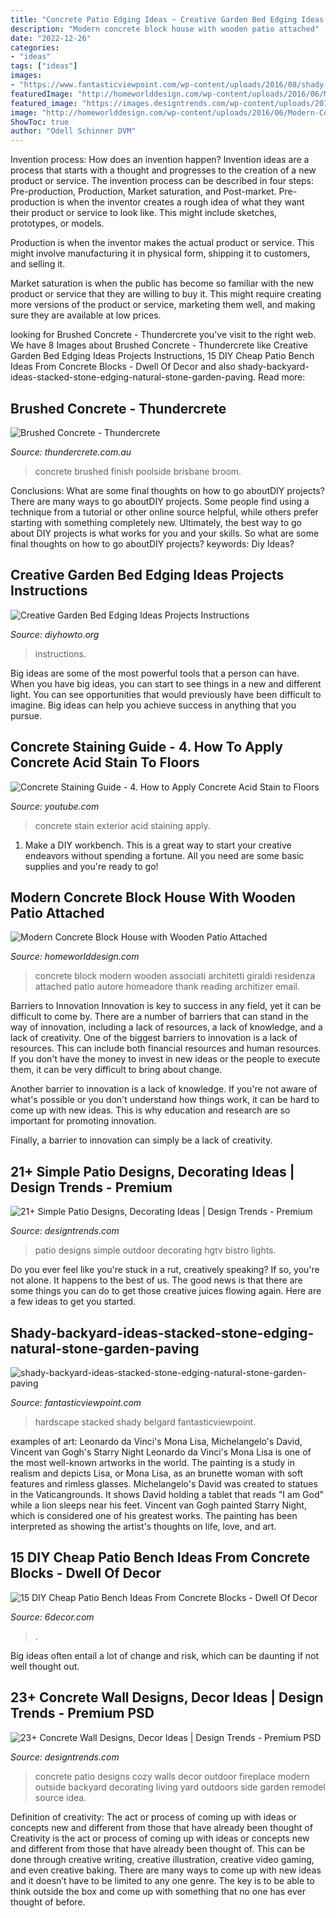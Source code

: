 ```yaml
---
title: "Concrete Patio Edging Ideas ~ Creative Garden Bed Edging Ideas Projects Instructions"
description: "Modern concrete block house with wooden patio attached"
date: "2022-12-26"
categories:
- "ideas"
tags: ["ideas"]
images:
- "https://www.fantasticviewpoint.com/wp-content/uploads/2016/08/shady-backyard-ideas-stacked-stone-edging-natural-stone-garden-paving-hardscape-design-ideas-exterior-garden-interesting-hardscape-ideas-for-backyards.jpg"
featuredImage: "http://homeworlddesign.com/wp-content/uploads/2016/06/Modern-Concrete-Block-House-with-Wooden-Patio-Attached-12.jpg"
featured_image: "https://images.designtrends.com/wp-content/uploads/2016/02/29095316/Beautiful-Patio-Designs.jpeg"
image: "http://homeworlddesign.com/wp-content/uploads/2016/06/Modern-Concrete-Block-House-with-Wooden-Patio-Attached-12.jpg"
ShowToc: true
author: "Odell Schinner DVM"
---
```



Invention process: How does an invention happen?
Invention ideas are a process that starts with a thought and progresses to the creation of a new product or service. The invention process can be described in four steps: Pre-production, Production, Market saturation, and Post-market.
Pre-production is when the inventor creates a rough idea of what they want their product or service to look like. This might include sketches, prototypes, or models.

Production is when the inventor makes the actual product or service. This might involve manufacturing it in physical form, shipping it to customers, and selling it.

Market saturation is when the public has become so familiar with the new product or service that they are willing to buy it. This might require creating more versions of the product or service, marketing them well, and making sure they are available at low prices.

	

		
looking for Brushed Concrete - Thundercrete you've visit to the right web. We have 8 Images about Brushed Concrete - Thundercrete like Creative Garden Bed Edging Ideas Projects Instructions, 15 DIY Cheap Patio Bench Ideas From Concrete Blocks - Dwell Of Decor and also shady-backyard-ideas-stacked-stone-edging-natural-stone-garden-paving. Read more:
		
    
## Brushed Concrete - Thundercrete

<img loading=lazy src="http://thundercrete.com.au/wp-content/uploads/2014/01/brushed-concrete-poolside.jpg" onerror="this.onerror=null;this.src='https://tse3.mm.bing.net/th?id=OIP.YU5EEPe0aDfXpNnlb-0oWAHaE8&amp;pid=15.1';" alt="Brushed Concrete - Thundercrete">

_Source: thundercrete.com.au_

>concrete brushed finish poolside brisbane broom. 

	

Conclusions: What are some final thoughts on how to go aboutDIY projects?
There are many ways to go aboutDIY projects. Some people find using a technique from a tutorial or other online source helpful, while others prefer starting with something completely new. Ultimately, the best way to go about DIY projects is what works for you and your skills. So what are some final thoughts on how to go aboutDIY projects? keywords: Diy Ideas?

    
## Creative Garden Bed Edging Ideas Projects Instructions

<img loading=lazy src="https://www.diyhowto.org/wp-content/uploads/Wood-Block-Garden-Edging-20-Creative-Garden-Bed-Edging-Ideas-Projects-Instructions-DIYHowto.jpg" onerror="this.onerror=null;this.src='https://tse3.mm.bing.net/th?id=OIP.G30Sw2L_qyHGZ2VxrqdBYwHaLK&amp;pid=15.1';" alt="Creative Garden Bed Edging Ideas Projects Instructions">

_Source: diyhowto.org_

>instructions. 

	

Big ideas are some of the most powerful tools that a person can have. When you have big ideas, you can start to see things in a new and different light. You can see opportunities that would previously have been difficult to imagine. Big ideas can help you achieve success in anything that you pursue.

    
## Concrete Staining Guide - 4. How To Apply Concrete Acid Stain To Floors

<img loading=lazy src="http://i.ytimg.com/vi/WLvzfyWcduY/maxresdefault.jpg" onerror="this.onerror=null;this.src='https://tse1.mm.bing.net/th?id=OIP.WVXO-9Pg_B1VENDSp-2cuAHaEK&amp;pid=15.1';" alt="Concrete Staining Guide - 4. How to Apply Concrete Acid Stain to Floors">

_Source: youtube.com_

>concrete stain exterior acid staining apply. 

	

1. Make a DIY workbench. This is a great way to start your creative endeavors without spending a fortune. All you need are some basic supplies and you're ready to go!

    
## Modern Concrete Block House With Wooden Patio Attached

<img loading=lazy src="http://homeworlddesign.com/wp-content/uploads/2016/06/Modern-Concrete-Block-House-with-Wooden-Patio-Attached-12.jpg" onerror="this.onerror=null;this.src='https://tse2.mm.bing.net/th?id=OIP.OSeG_t4KZ_-0m9zysD_8TQHaLH&amp;pid=15.1';" alt="Modern Concrete Block House with Wooden Patio Attached">

_Source: homeworlddesign.com_

>concrete block modern wooden associati architetti giraldi residenza attached patio autore homeadore thank reading architizer email. 

	

Barriers to Innovation
Innovation is key to success in any field, yet it can be difficult to come by. There are a number of barriers that can stand in the way of innovation, including a lack of resources, a lack of knowledge, and a lack of creativity.
One of the biggest barriers to innovation is a lack of resources. This can include both financial resources and human resources. If you don't have the money to invest in new ideas or the people to execute them, it can be very difficult to bring about change.

Another barrier to innovation is a lack of knowledge. If you're not aware of what's possible or you don't understand how things work, it can be hard to come up with new ideas. This is why education and research are so important for promoting innovation.

Finally, a barrier to innovation can simply be a lack of creativity.

    
## 21+ Simple Patio Designs, Decorating Ideas | Design Trends - Premium

<img loading=lazy src="https://images.designtrends.com/wp-content/uploads/2016/02/29095316/Beautiful-Patio-Designs.jpeg" onerror="this.onerror=null;this.src='https://tse3.mm.bing.net/th?id=OIP.issDvP3KZfcbWdu4pfq_nQHaLH&amp;pid=15.1';" alt="21+ Simple Patio Designs, Decorating Ideas | Design Trends - Premium">

_Source: designtrends.com_

>patio designs simple outdoor decorating hgtv bistro lights. 

	

Do you ever feel like you're stuck in a rut, creatively speaking? If so, you're not alone. It happens to the best of us. The good news is that there are some things you can do to get those creative juices flowing again. Here are a few ideas to get you started.

    
## Shady-backyard-ideas-stacked-stone-edging-natural-stone-garden-paving

<img loading=lazy src="https://www.fantasticviewpoint.com/wp-content/uploads/2016/08/shady-backyard-ideas-stacked-stone-edging-natural-stone-garden-paving-hardscape-design-ideas-exterior-garden-interesting-hardscape-ideas-for-backyards.jpg" onerror="this.onerror=null;this.src='https://tse3.mm.bing.net/th?id=OIP.k9MX0VEk-ToqlhkHLYtlhgHaGO&amp;pid=15.1';" alt="shady-backyard-ideas-stacked-stone-edging-natural-stone-garden-paving">

_Source: fantasticviewpoint.com_

>hardscape stacked shady belgard fantasticviewpoint. 

	

examples of art: Leonardo da Vinci's Mona Lisa, Michelangelo's David, Vincent van Gogh's Starry Night
Leonardo da Vinci's Mona Lisa is one of the most well-known artworks in the world. The painting is a study in realism and depicts Lisa, or Mona Lisa, as an brunette woman with soft features and rimless glasses. Michelangelo's David was created to statues in the Vaticangrounds. It shows David holding a tablet that reads "I am God" while a lion sleeps near his feet. Vincent van Gogh painted Starry Night, which is considered one of his greatest works. The painting has been interpreted as showing the artist's thoughts on life, love, and art.

    
## 15 DIY Cheap Patio Bench Ideas From Concrete Blocks - Dwell Of Decor

<img loading=lazy src="https://3.bp.blogspot.com/-8uV90dc477k/WCksA6GnJPI/AAAAAAAAwQs/ew5Sl62rckMbpsxhDMSDSTi0l5CAyJ69wCLcB/s1600/325235.jpg" onerror="this.onerror=null;this.src='https://tse4.mm.bing.net/th?id=OIP.pqRrmJUo2D0CMiHsgcS11wHaRw&amp;pid=15.1';" alt="15 DIY Cheap Patio Bench Ideas From Concrete Blocks - Dwell Of Decor">

_Source: 6decor.com_

>. 

	

Big ideas often entail a lot of change and risk, which can be daunting if not well thought out.

    
## 23+ Concrete Wall Designs, Decor Ideas | Design Trends - Premium PSD

<img loading=lazy src="https://images.designtrends.com/wp-content/uploads/2016/03/21110335/Cozy-Patio-Concrete-Wall.jpeg" onerror="this.onerror=null;this.src='https://tse1.mm.bing.net/th?id=OIP.A515RlTHqqZHNI_WF7hOCwHaLG&amp;pid=15.1';" alt="23+ Concrete Wall Designs, Decor Ideas | Design Trends - Premium PSD">

_Source: designtrends.com_

>concrete patio designs cozy walls decor outdoor fireplace modern outside backyard decorating living yard outdoors side garden remodel source idea. 

	

Definition of creativity: The act or process of coming up with ideas or concepts new and different from those that have already been thought of
Creativity is the act or process of coming up with ideas or concepts new and different from those that have already been thought of. This can be done through creative writing, creative illustration, creative video gaming, and even creative baking. There are many ways to come up with new ideas and it doesn’t have to be limited to any one genre. The key is to be able to think outside the box and come up with something that no one has ever thought of before.

